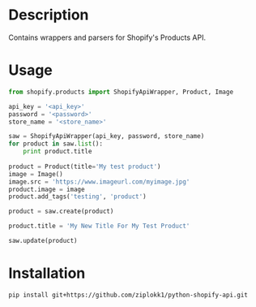 # Description

Contains wrappers and parsers for Shopify's Products API.

# Usage

```python
from shopify.products import ShopifyApiWrapper, Product, Image

api_key = '<api_key>'
password = '<password>'
store_name = '<store_name>'

saw = ShopifyApiWrapper(api_key, password, store_name)
for product in saw.list():
    print product.title
    
product = Product(title='My test product')
image = Image()
image.src = 'https://www.imageurl.com/myimage.jpg'
product.image = image
product.add_tags('testing', 'product')

product = saw.create(product)

product.title = 'My New Title For My Test Product'

saw.update(product)
```

# Installation

`pip install git+https://github.com/ziplokk1/python-shopify-api.git`
